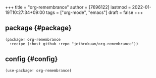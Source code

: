 +++
title = "org-remembrance"
author = [7696122]
lastmod = 2022-01-19T10:27:34+09:00
tags = ["org-mode", "emacs"]
draft = false
+++

## package {#package}

```elisp
(package! org-remembrance
  :recipe (:host github :repo "jethrokuan/org-remembrance"))
```


## config {#config}

```elisp
(use-package! org-remembrance)
```
